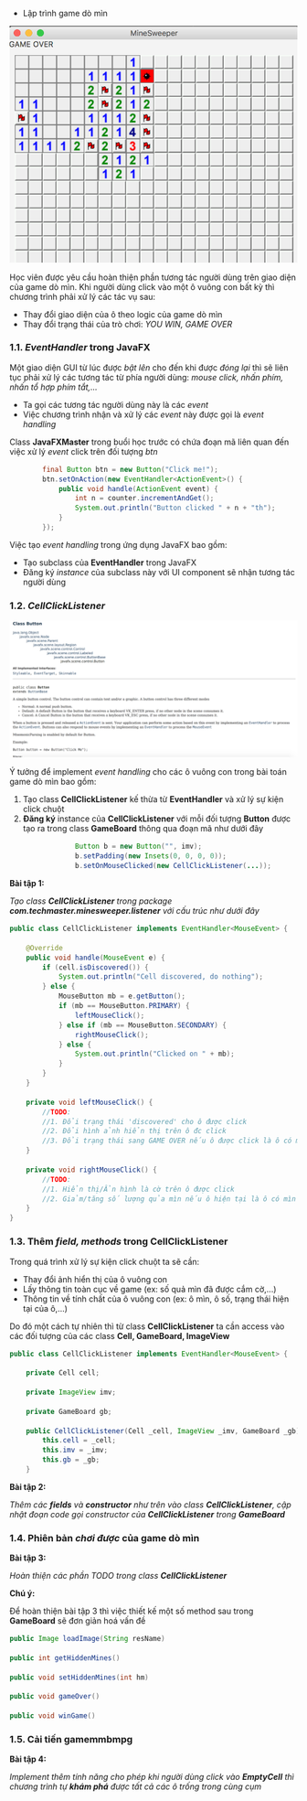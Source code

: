 * Lập trình game dò mìn

![](./materials/mine_sweeper_listener.png)

Học viên được yêu cầu hoàn thiện phần tương tác người dùng trên giao diện của game dò mìn. Khi người dùng click vào một ô vuông con bất kỳ thì chương trình phải xử lý các tác vụ sau:

* Thay đổi giao diện của ô theo logic của game dò mìn
* Thay đổi trạng thái của trò chơi: *YOU WIN, GAME OVER*

### 1.1. *EventHandler* trong JavaFX


Một giao diện GUI từ lúc được *bật lên* cho đến khi được *đóng lại* thì sẽ liên tục phải xử lý các tương tác từ phía người dùng: *mouse click, nhấn phím, nhấn tổ hợp phím tắt,...*

* Ta gọi các tương tác người dùng này là các *event*
* Việc chương trình nhận và xử lý các *event* này được gọi là *event handling*

Class **JavaFXMaster** trong buổi học trước có chứa đoạn mã liên quan đến việc xử lý *event* click trên đối tượng *btn*

```java
        final Button btn = new Button("Click me!");
        btn.setOnAction(new EventHandler<ActionEvent>() {
            public void handle(ActionEvent event) {
                int n = counter.incrementAndGet();
                System.out.println("Button clicked " + n + "th");
            }
        });

```

Việc tạo *event handling* trong ứng dụng JavaFX bao gồm:

* Tạo subclass của **EventHandler** trong JavaFX
* Đăng ký *instance* của subclass này với UI component sẽ nhận tương tác người dùng


### 1.2. *CellClickListener*

![](./materials/javafx_button.png)

Ý tưởng để implement *event handling* cho các ô vuông con trong bài toán game dò mìn bao gồm:

1. Tạo class **CellClickListener** kế thừa từ **EventHandler** và xử lý sự kiện click chuột
2. **Đăng ký** instance của **CellClickListener** với mỗi đối tượng **Button** được tạo ra trong class **GameBoard** thông qua đoạn mã như dưới đây

```java
                Button b = new Button("", imv);
                b.setPadding(new Insets(0, 0, 0, 0));
                b.setOnMouseClicked(new CellClickListener(...));
```


__Bài tập 1:__

*Tạo class **CellClickListener** trong package **com.techmaster.minesweeper.listener** với cấu trúc như dưới đây*

```java
public class CellClickListener implements EventHandler<MouseEvent> {

    @Override
    public void handle(MouseEvent e) {
        if (cell.isDiscovered()) {
            System.out.println("Cell discovered, do nothing");
        } else {
            MouseButton mb = e.getButton();
            if (mb == MouseButton.PRIMARY) {
                leftMouseClick();
            } else if (mb == MouseButton.SECONDARY) {
                rightMouseClick();
            } else {
                System.out.println("Clicked on " + mb);
            }
        }
    }

    private void leftMouseClick() {
        //TODO:
        //1. Đổi trạng thái 'discovered' cho ô được click
        //2. Đổi hình ảnh hiển thị trên ô đc click
        //3. Đổi trạng thái sang GAME OVER nếu ô được click là ô có mìn
    }

    private void rightMouseClick() {
        //TODO:
        //1. Hiển thị/Ẩn hình là cờ trên ô được click
        //2. Giảm/tăng số lượng qủa mìn nếu ô hiện tại là ô có mìn tuỳ theo trạng thái của ô khi click chuột phải
    }
}
```

### 1.3. Thêm *field, methods* trong **CellClickListener**

Trong quá trình xử lý sự kiện click chuột ta sẽ cần:

* Thay đổi ảnh hiển thị của ô vuông con
* Lấy thông tin toàn cục về game (ex: số quả mìn đã được cắm cờ,...)
* Thông tin về tính chất của ô vuông con (ex: ô mìn, ô số, trạng thái hiện tại của ô,...)

Do đó một cách tự nhiên thì từ class **CellClickListener** ta cần access vào các đối tượng của các class **Cell, GameBoard, ImageView**

```java
public class CellClickListener implements EventHandler<MouseEvent> {

    private Cell cell;

    private ImageView imv;

    private GameBoard gb;

    public CellClickListener(Cell _cell, ImageView _imv, GameBoard _gb) {
        this.cell = _cell;
        this.imv = _imv;
        this.gb = _gb;
    }
```

__Bài tập 2:__

*Thêm các **fields** và **constructor** như trên vào class **CellClickListener**, cập nhật đoạn code gọi constructor của **CellClickListener** trong **GameBoard***

### 1.4. Phiên bản *chơi được* của game dò mìn

__Bài tập 3:__

*Hoàn thiện các phần TODO trong class **CellClickListener***

__Chú ý:__

Để hoàn thiện bài tập 3 thì việc thiết kế một số method sau trong **GameBoard** sẽ đơn giản hoá vấn đề

```java
public Image loadImage(String resName)

public int getHiddenMines()

public void setHiddenMines(int hm)

public void gameOver()

public void winGame()
```

### 1.5. Cải tiến gamemmbmpg

__Bài tập 4:__

*Implement thêm tính năng cho phép khi người dùng click vào **EmptyCell** thì chương trình tự **khám phá** được tất cả các ô trống trong cùng cụm*